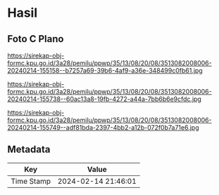 # Hasil

## Foto C Plano

https://sirekap-obj-formc.kpu.go.id/3a28/pemilu/ppwp/35/13/08/20/08/3513082008006-20240214-155158--b7257a69-39b6-4af9-a36e-348499c0fb61.jpg

https://sirekap-obj-formc.kpu.go.id/3a28/pemilu/ppwp/35/13/08/20/08/3513082008006-20240214-155738--60ac13a8-19fb-4272-a44a-7bb6b6e9cfdc.jpg

https://sirekap-obj-formc.kpu.go.id/3a28/pemilu/ppwp/35/13/08/20/08/3513082008006-20240214-155749--adf81bda-2397-4bb2-a12b-072f0b7a71e6.jpg


## Metadata

| Key        | Value               |
| ---------- | ------------------- |
| Time Stamp | 2024-02-14 21:46:01 |



